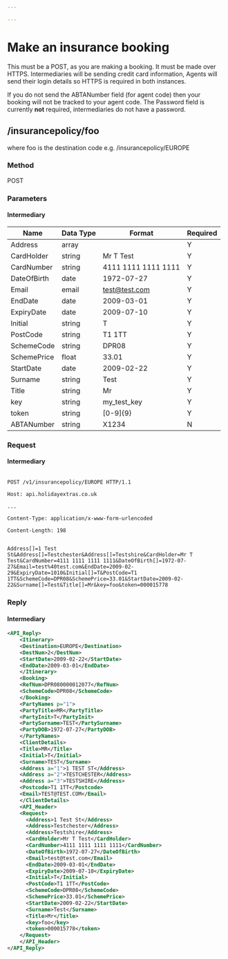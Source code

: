 ```yaml
---

---
```


# Make an insurance booking

This must be a POST, as you are making a booking. It must be made over HTTPS. Intermediaries will be sending credit card information, Agents will send their login details so HTTPS is required in both instances.

If you do not send the ABTANumber field (for agent code) then your booking will not be tracked to your agent code. The Password field is currently **not** required, intermediaries do not have a password.


## /insurancepolicy/foo

where foo is the destination code
e.g. /insurancepolicy/EUROPE

### Method

POST








### Parameters

#### Intermediary

 | Name        | Data Type | Format              | Required | 
 | ----        | --------- | ------              | -------- | 
 | Address     | array     |                     | Y        | 
 | CardHolder  | string    | Mr T Test           | Y        | 
 | CardNumber  | string    | 4111 1111 1111 1111 | Y        | 
 | DateOfBirth | date      | 1972-07-27          | Y        | 
 | Email       | email     | test@test.com       | Y        | 
 | EndDate     | date      | 2009-03-01          | Y        | 
 | ExpiryDate  | date      | 2009-07-10          | Y        | 
 | Initial     | string    | T                   | Y        | 
 | PostCode    | string    | T1 1TT              | Y        | 
 | SchemeCode  | string    | DPR08               | Y        | 
 | SchemePrice | float     | 33.01               | Y        | 
 | StartDate   | date      | 2009-02-22          | Y        | 
 | Surname     | string    | Test                | Y        | 
 | Title       | string    | Mr                  | Y        | 
 | key         | string    | my_test_key         | Y        | 
 | token       | string    | [0-9]{9}            | Y        | 
 | ABTANumber  | string    | X1234               | N        | 


### Request

#### Intermediary

```

POST /v1/insurancepolicy/EUROPE HTTP/1.1

Host: api.holidayextras.co.uk

...

Content-Type: application/x-www-form-urlencoded

Content-Length: 198


Address[]=1 Test St&Address[]=Testchester&Address[]=Testshire&CardHolder=Mr T Test&CardNumber=4111 1111 1111 1111&DateOfBirth[]=1972-07-27&Email=test%40test.com&EndDate=2009-02-29&ExpiryDate=1010&Initial[]=T&PostCode=T1 1TT&SchemeCode=DPR08&SchemePrice=33.01&StartDate=2009-02-22&Surname[]=Test&Title[]=Mr&key=foo&token=000015778
```

### Reply

#### Intermediary

```xml
<API_Reply>
    <Itinerary>
    <Destination>EUROPE</Destination>
    <DestNum>2</DestNum>
    <StartDate>2009-02-22</StartDate>
    <EndDate>2009-03-01</EndDate>
    </Itinerary>
    <Booking>
    <RefNum>DPR080000012077</RefNum>
    <SchemeCode>DPR08</SchemeCode>
    </Booking>
    <PartyNames p="1">
    <PartyTitle>MR</PartyTitle>
    <PartyInit>T</PartyInit>
    <PartySurname>TEST</PartySurname>
    <PartyDOB>1972-07-27</PartyDOB>
    </PartyNames>
    <ClientDetails>
    <Title>MR</Title>
    <Initial>T</Initial>
    <Surname>TEST</Surname>
    <Address a="1">1 TEST ST</Address>
    <Address a="2">TESTCHESTER</Address>
    <Address a="3">TESTSHIRE</Address>
    <Postcode>T1 1TT</Postcode>
    <Email>TEST@TEST.COM</Email>
    </ClientDetails>
    <API_Header>
    <Request>
      <Address>1 Test St</Address>
      <Address>Testchester</Address>
      <Address>Testshire</Address>
      <CardHolder>Mr T Test</CardHolder>
      <CardNumber>4111 1111 1111 1111</CardNumber>
      <DateOfBirth>1972-07-27</DateOfBirth>
      <Email>test@test.com</Email>
      <EndDate>2009-03-01</EndDate>
      <ExpiryDate>2009-07-10</ExpiryDate>
      <Initial>T</Initial>
      <PostCode>T1 1TT</PostCode>
      <SchemeCode>DPR08</SchemeCode>
      <SchemePrice>33.01</SchemePrice>
      <StartDate>2009-02-22</StartDate>
      <Surname>Test</Surname>
      <Title>Mr</Title>
      <key>foo</key>
      <token>000015778</token>
    </Request>
    </API_Header>
</API_Reply>
```
